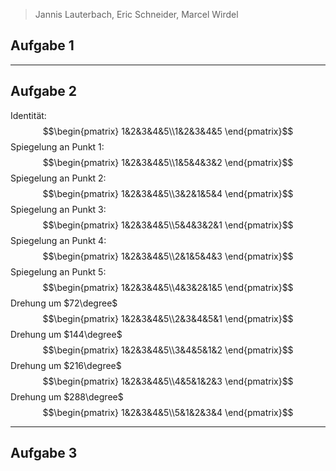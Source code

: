 
>Jannis Lauterbach, Eric Schneider, Marcel Wirdel
## Aufgabe 1

---
## Aufgabe 2

Identität:
$$\begin{pmatrix} 1&2&3&4&5\\1&2&3&4&5 \end{pmatrix}$$
Spiegelung an Punkt 1:
$$\begin{pmatrix} 1&2&3&4&5\\1&5&4&3&2 \end{pmatrix}$$
Spiegelung an Punkt 2:
$$\begin{pmatrix} 1&2&3&4&5\\3&2&1&5&4 \end{pmatrix}$$
Spiegelung an Punkt 3:
$$\begin{pmatrix} 1&2&3&4&5\\5&4&3&2&1 \end{pmatrix}$$
Spiegelung an Punkt 4:
$$\begin{pmatrix} 1&2&3&4&5\\2&1&5&4&3 \end{pmatrix}$$
Spiegelung an Punkt 5:
$$\begin{pmatrix} 1&2&3&4&5\\4&3&2&1&5 \end{pmatrix}$$
Drehung um $72\degree$ 
$$\begin{pmatrix} 1&2&3&4&5\\2&3&4&5&1 \end{pmatrix}$$
Drehung um $144\degree$
$$\begin{pmatrix} 1&2&3&4&5\\3&4&5&1&2 \end{pmatrix}$$
Drehung um $216\degree$
$$\begin{pmatrix} 1&2&3&4&5\\4&5&1&2&3 \end{pmatrix}$$
Drehung um $288\degree$
$$\begin{pmatrix} 1&2&3&4&5\\5&1&2&3&4 \end{pmatrix}$$

---
## Aufgabe 3
